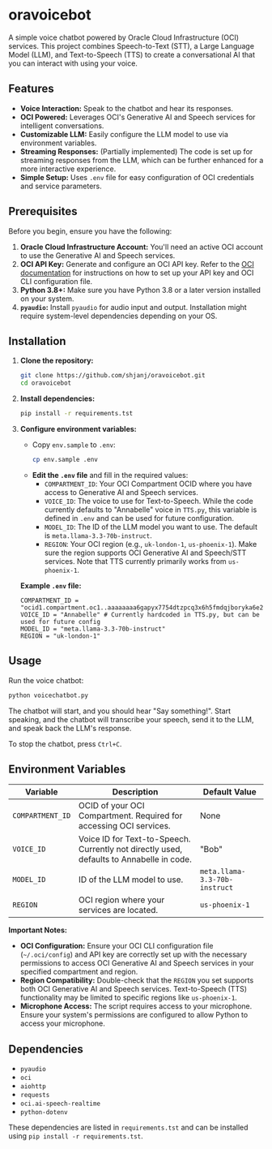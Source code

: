 # oravoicebot

A simple voice chatbot powered by Oracle Cloud Infrastructure (OCI) services. This project combines Speech-to-Text (STT), a Large Language Model (LLM), and Text-to-Speech (TTS) to create a conversational AI that you can interact with using your voice.

## Features

- **Voice Interaction:** Speak to the chatbot and hear its responses.
- **OCI Powered:** Leverages OCI's Generative AI and Speech services for intelligent conversations.
- **Customizable LLM:** Easily configure the LLM model to use via environment variables.
- **Streaming Responses:** (Partially implemented) The code is set up for streaming responses from the LLM, which can be further enhanced for a more interactive experience.
- **Simple Setup:**  Uses `.env` file for easy configuration of OCI credentials and service parameters.

## Prerequisites

Before you begin, ensure you have the following:

1. **Oracle Cloud Infrastructure Account:** You'll need an active OCI account to use the Generative AI and Speech services.
2. **OCI API Key:**  Generate and configure an OCI API key. Refer to the [OCI documentation](https://docs.oracle.com/en-us/iaas/Content/API/Concepts/apisigningkey.htm) for instructions on how to set up your API key and OCI CLI configuration file.
3. **Python 3.8+:**  Make sure you have Python 3.8 or a later version installed on your system.
4. **`pyaudio`:** Install `pyaudio` for audio input and output.  Installation might require system-level dependencies depending on your OS. 

## Installation

1. **Clone the repository:**
   ```bash
   git clone https://github.com/shjanj/oravoicebot.git
   cd oravoicebot
   ```

2. **Install dependencies:**
   ```bash
   pip install -r requirements.tst
   ```

3. **Configure environment variables:**
   - Copy `env.sample` to `.env`:
     ```bash
     cp env.sample .env
     ```
   - **Edit the `.env` file** and fill in the required values:
     - `COMPARTMENT_ID`: Your OCI Compartment OCID where you have access to Generative AI and Speech services.
     - `VOICE_ID`: The voice to use for Text-to-Speech.  While the code currently defaults to "Annabelle" voice in `TTS.py`, this variable is defined in `.env` and can be used for future configuration.
     - `MODEL_ID`: The ID of the LLM model you want to use. The default is `meta.llama-3.3-70b-instruct`.
     - `REGION`: Your OCI region (e.g., `uk-london-1`, `us-phoenix-1`). Make sure the region supports OCI Generative AI and Speech/STT services.  Note that TTS currently primarily works from `us-phoenix-1`.

   **Example `.env` file:**
   ```
   COMPARTMENT_ID = "ocid1.compartment.oc1..aaaaaaaa6gapyx7754dtzpcq3x6h5fmdqjboryka6e2vndc7uds5pmqsqvuq"
   VOICE_ID = "Annabelle" # Currently hardcoded in TTS.py, but can be used for future config
   MODEL_ID = "meta.llama-3.3-70b-instruct"
   REGION = "uk-london-1"
   ```

## Usage

Run the voice chatbot:

```bash
python voicechatbot.py
```

The chatbot will start, and you should hear "Say something!".  Start speaking, and the chatbot will transcribe your speech, send it to the LLM, and speak back the LLM's response.

To stop the chatbot, press `Ctrl+C`.

## Environment Variables

| Variable        | Description                                                                    | Default Value                |
|-----------------|--------------------------------------------------------------------------------|------------------------------|
| `COMPARTMENT_ID` | OCID of your OCI Compartment. Required for accessing OCI services.              | None                         |
| `VOICE_ID`       | Voice ID for Text-to-Speech. Currently not directly used, defaults to Annabelle in code. | "Bob"                        |
| `MODEL_ID`       | ID of the LLM model to use.                                                     | `meta.llama-3.3-70b-instruct` |
| `REGION`         | OCI region where your services are located.                                    | `us-phoenix-1`               |

**Important Notes:**

- **OCI Configuration:** Ensure your OCI CLI configuration file (`~/.oci/config`) and API key are correctly set up with the necessary permissions to access OCI Generative AI and Speech services in your specified compartment and region.
- **Region Compatibility:** Double-check that the `REGION` you set supports both OCI Generative AI and Speech services.  Text-to-Speech (TTS) functionality may be limited to specific regions like `us-phoenix-1`.
- **Microphone Access:**  The script requires access to your microphone. Ensure your system's permissions are configured to allow Python to access your microphone.

## Dependencies

- `pyaudio`
- `oci`
- `aiohttp`
- `requests`
- `oci.ai-speech-realtime`
- `python-dotenv`

These dependencies are listed in `requirements.tst` and can be installed using `pip install -r requirements.tst`.
